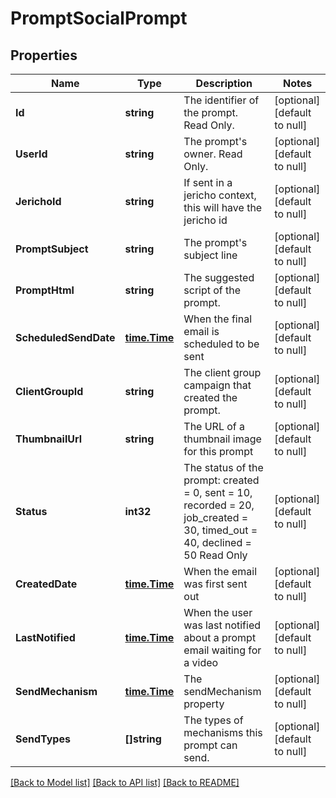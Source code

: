 # PromptSocialPrompt

## Properties
Name | Type | Description | Notes
------------ | ------------- | ------------- | -------------
**Id** | **string** | The identifier of the prompt. Read Only. | [optional] [default to null]
**UserId** | **string** | The prompt&#39;s owner. Read Only. | [optional] [default to null]
**JerichoId** | **string** | If sent in a jericho context, this will have the jericho id | [optional] [default to null]
**PromptSubject** | **string** | The prompt&#39;s subject line | [optional] [default to null]
**PromptHtml** | **string** | The suggested script of the prompt. | [optional] [default to null]
**ScheduledSendDate** | [**time.Time**](time.Time.md) | When the final email is scheduled to be sent | [optional] [default to null]
**ClientGroupId** | **string** | The client group campaign that created the prompt. | [optional] [default to null]
**ThumbnailUrl** | **string** | The URL of a thumbnail image for this prompt | [optional] [default to null]
**Status** | **int32** | The status of the prompt: created &#x3D; 0, sent &#x3D; 10, recorded &#x3D; 20, job_created &#x3D; 30, timed_out &#x3D; 40, declined &#x3D; 50 Read Only | [optional] [default to null]
**CreatedDate** | [**time.Time**](time.Time.md) | When the email was first sent out | [optional] [default to null]
**LastNotified** | [**time.Time**](time.Time.md) | When the user was last notified about a prompt email waiting for a video | [optional] [default to null]
**SendMechanism** | [**time.Time**](time.Time.md) | The sendMechanism property | [optional] [default to null]
**SendTypes** | **[]string** | The types of mechanisms this prompt can send. | [optional] [default to null]

[[Back to Model list]](../README.md#documentation-for-models) [[Back to API list]](../README.md#documentation-for-api-endpoints) [[Back to README]](../README.md)



